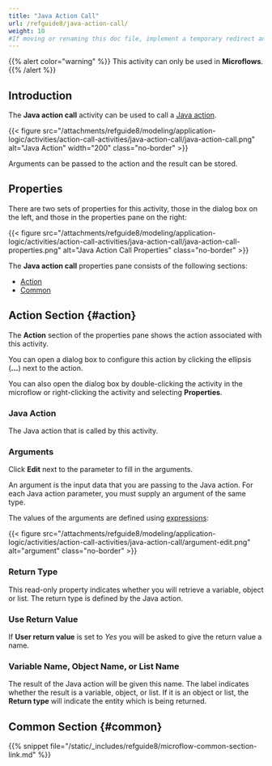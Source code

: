```yaml
---
title: "Java Action Call"
url: /refguide8/java-action-call/
weight: 10
#If moving or renaming this doc file, implement a temporary redirect and let the respective team know they should update the URL in the product. See Mapping to Products for more details.
---
```


{{% alert color="warning" %}}
This activity can only be used in **Microflows**.
{{% /alert %}}

## Introduction

The **Java action call** activity can be used to call a [Java action](/refguide8/java-actions/). 

{{< figure src="/attachments/refguide8/modeling/application-logic/activities/action-call-activities/java-action-call/java-action-call.png" alt="Java Action"   width="200"  class="no-border" >}}

Arguments can be passed to the action and the result can be stored.

## Properties

There are two sets of properties for this activity, those in the dialog box on the left, and those in the properties pane on the right:

{{< figure src="/attachments/refguide8/modeling/application-logic/activities/action-call-activities/java-action-call/java-action-call-properties.png" alt="Java Action Call Properties" class="no-border" >}}

The **Java action call** properties pane consists of the following sections:

* [Action](#action)
* [Common](#common)

## Action Section {#action}

The **Action** section of the properties pane shows the action associated with this activity.

You can open a dialog box to configure this action by clicking the ellipsis (**…**) next to the action.

You can also open the dialog box by double-clicking the activity in the microflow or right-clicking the activity and selecting **Properties**.

### Java Action

The Java action that is called by this activity.

### Arguments

Click **Edit** next to the parameter to fill in the arguments. 

An argument is the input data that you are passing to the Java action. For each Java action parameter, you must supply an argument of the same type. 

The values of the arguments are defined using [expressions](/refguide8/expressions/):

{{< figure src="/attachments/refguide8/modeling/application-logic/activities/action-call-activities/java-action-call/argument-edit.png" alt="argument" class="no-border" >}}

### Return Type

This read-only property indicates whether you will retrieve a variable, object or list. The return type is defined by the Java action. 

### Use Return Value

If **User return value** is set to *Yes* you will be asked to give the return value a name.

### Variable Name, Object Name, or List Name

The result of the Java action will be given this name. The label indicates whether the result is a variable, object, or list. If it is an object or list, the **Return type** will indicate the entity which is being returned.

## Common Section {#common}

{{% snippet file="/static/_includes/refguide8/microflow-common-section-link.md" %}}
